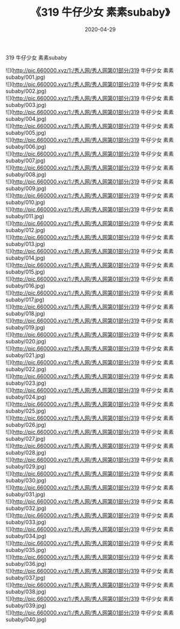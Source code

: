 ﻿---
layout: post
title:  《319 牛仔少女 素素subaby》
date:   2020-04-29
img: http://pic.660000.xyz/1:/秀人网/秀人网第01部分/319 牛仔少女 素素subaby/000.jpg
categories: [美女, 清纯, 唯美]
---

319 牛仔少女 素素subaby

  ![](http://pic.660000.xyz/1:/秀人网/秀人网第01部分/319 牛仔少女 素素subaby/001.jpg) <br> ![](http://pic.660000.xyz/1:/秀人网/秀人网第01部分/319 牛仔少女 素素subaby/002.jpg) <br> ![](http://pic.660000.xyz/1:/秀人网/秀人网第01部分/319 牛仔少女 素素subaby/003.jpg) <br> ![](http://pic.660000.xyz/1:/秀人网/秀人网第01部分/319 牛仔少女 素素subaby/004.jpg) <br> ![](http://pic.660000.xyz/1:/秀人网/秀人网第01部分/319 牛仔少女 素素subaby/005.jpg) <br> ![](http://pic.660000.xyz/1:/秀人网/秀人网第01部分/319 牛仔少女 素素subaby/006.jpg) <br> ![](http://pic.660000.xyz/1:/秀人网/秀人网第01部分/319 牛仔少女 素素subaby/007.jpg) <br> ![](http://pic.660000.xyz/1:/秀人网/秀人网第01部分/319 牛仔少女 素素subaby/008.jpg) <br> ![](http://pic.660000.xyz/1:/秀人网/秀人网第01部分/319 牛仔少女 素素subaby/009.jpg) <br> ![](http://pic.660000.xyz/1:/秀人网/秀人网第01部分/319 牛仔少女 素素subaby/010.jpg) <br> ![](http://pic.660000.xyz/1:/秀人网/秀人网第01部分/319 牛仔少女 素素subaby/011.jpg) <br> ![](http://pic.660000.xyz/1:/秀人网/秀人网第01部分/319 牛仔少女 素素subaby/012.jpg) <br> ![](http://pic.660000.xyz/1:/秀人网/秀人网第01部分/319 牛仔少女 素素subaby/013.jpg) <br> ![](http://pic.660000.xyz/1:/秀人网/秀人网第01部分/319 牛仔少女 素素subaby/014.jpg) <br> ![](http://pic.660000.xyz/1:/秀人网/秀人网第01部分/319 牛仔少女 素素subaby/015.jpg) <br> ![](http://pic.660000.xyz/1:/秀人网/秀人网第01部分/319 牛仔少女 素素subaby/016.jpg) <br> ![](http://pic.660000.xyz/1:/秀人网/秀人网第01部分/319 牛仔少女 素素subaby/017.jpg) <br> ![](http://pic.660000.xyz/1:/秀人网/秀人网第01部分/319 牛仔少女 素素subaby/018.jpg) <br> ![](http://pic.660000.xyz/1:/秀人网/秀人网第01部分/319 牛仔少女 素素subaby/019.jpg) <br> ![](http://pic.660000.xyz/1:/秀人网/秀人网第01部分/319 牛仔少女 素素subaby/020.jpg) <br> ![](http://pic.660000.xyz/1:/秀人网/秀人网第01部分/319 牛仔少女 素素subaby/021.jpg) <br> ![](http://pic.660000.xyz/1:/秀人网/秀人网第01部分/319 牛仔少女 素素subaby/022.jpg) <br> ![](http://pic.660000.xyz/1:/秀人网/秀人网第01部分/319 牛仔少女 素素subaby/023.jpg) <br> ![](http://pic.660000.xyz/1:/秀人网/秀人网第01部分/319 牛仔少女 素素subaby/024.jpg) <br> ![](http://pic.660000.xyz/1:/秀人网/秀人网第01部分/319 牛仔少女 素素subaby/025.jpg) <br> ![](http://pic.660000.xyz/1:/秀人网/秀人网第01部分/319 牛仔少女 素素subaby/026.jpg) <br> ![](http://pic.660000.xyz/1:/秀人网/秀人网第01部分/319 牛仔少女 素素subaby/027.jpg) <br> ![](http://pic.660000.xyz/1:/秀人网/秀人网第01部分/319 牛仔少女 素素subaby/028.jpg) <br> ![](http://pic.660000.xyz/1:/秀人网/秀人网第01部分/319 牛仔少女 素素subaby/029.jpg) <br> ![](http://pic.660000.xyz/1:/秀人网/秀人网第01部分/319 牛仔少女 素素subaby/030.jpg) <br> ![](http://pic.660000.xyz/1:/秀人网/秀人网第01部分/319 牛仔少女 素素subaby/031.jpg) <br> ![](http://pic.660000.xyz/1:/秀人网/秀人网第01部分/319 牛仔少女 素素subaby/032.jpg) <br> ![](http://pic.660000.xyz/1:/秀人网/秀人网第01部分/319 牛仔少女 素素subaby/033.jpg) <br> ![](http://pic.660000.xyz/1:/秀人网/秀人网第01部分/319 牛仔少女 素素subaby/034.jpg) <br> ![](http://pic.660000.xyz/1:/秀人网/秀人网第01部分/319 牛仔少女 素素subaby/035.jpg) <br> ![](http://pic.660000.xyz/1:/秀人网/秀人网第01部分/319 牛仔少女 素素subaby/036.jpg) <br> ![](http://pic.660000.xyz/1:/秀人网/秀人网第01部分/319 牛仔少女 素素subaby/037.jpg) <br> ![](http://pic.660000.xyz/1:/秀人网/秀人网第01部分/319 牛仔少女 素素subaby/038.jpg) <br> ![](http://pic.660000.xyz/1:/秀人网/秀人网第01部分/319 牛仔少女 素素subaby/039.jpg) <br> ![](http://pic.660000.xyz/1:/秀人网/秀人网第01部分/319 牛仔少女 素素subaby/040.jpg) <br>